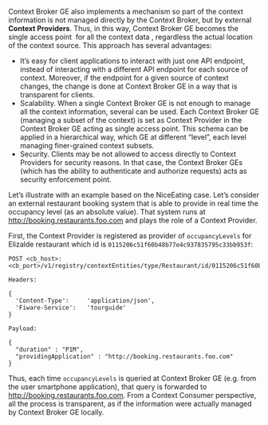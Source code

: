 Context Broker GE also implements a mechanism so part of the context information
is not managed directly by the Context Broker, but by external **Context
Providers**. Thus, in this way, Context Broker GE becomes the single access
point  for all the context data , regardless the actual location of the context
source. This approach has several advantages:

-   It’s easy for client applications to interact with just one API endpoint,
    instead of interacting with a different API endpoint for each source of
    context. Moreover, if the endpoint for a given source of context changes,
    the change is done at Context Broker GE in a way that is transparent for
    clients.
-   Scalability. When a single Context Broker GE is not enough to manage all the
    context information, several can be used. Each Context Broker GE (managing a
    subset of the context) is set as Context Provider in the Context Broker GE
    acting as single access point. This schema can be applied in a hierarchical
    way, which GE at different “level”, each level managing finer-grained
    context subsets.
-   Security. Clients may be not allowed to access directly to Context Providers
    for security reasons. In that case, the Context Broker GEs (which has the
    ability to authenticate and authorize requests) acts as security enforcement
    point.

Let’s illustrate with an example based on the NiceEating case. Let’s consider an
external restaurant booking system that is able to provide in real time the
occupancy level (as an absolute value). That system runs at
http://booking.restaurants.foo.com and plays the role of a Context Provider.

First, the Context Provider is registered as provider of `occupancyLevels` for
Elizalde restaurant which id is `0115206c51f60b48b77e4c937835795c33bb953f`:

    POST <cb_host>:<cb_port>/v1/registry/contextEntities/type/Restaurant/id/0115206c51f60b48b77e4c937835795c33bb953f/attributes/occupancyLevels

    Headers:

    {
      'Content-Type':     'application/json',
      'Fiware-Service':   'tourguide'
    }

    Payload:

    {
      "duration" : "P1M",
      "providingApplication" : "http://booking.restaurants.foo.com"
    }

Thus, each time `occupancyLevels` is queried at Context Broker GE (e.g. from the
user smartphone application), that query is forwarded to
http://booking.restaurants.foo.com. From a Context Consumer perspective, all the
process is transparent, as if the information were actually managed by Context
Broker GE locally.
